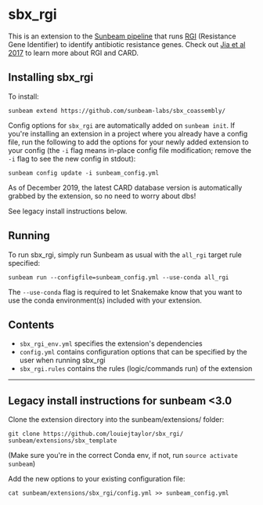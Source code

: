 #  sbx_rgi

This is an extension to the [Sunbeam pipeline](https://github.com/sunbeam-labs/sunbeam) that runs [RGI](https://card.mcmaster.ca/analyze/rgi) (Resistance Gene Identifier) to identify antibiotic resistance genes. Check out [Jia et al 2017](http://www.ncbi.nlm.nih.gov/pubmed/27789705) to learn more about RGI and CARD.

## Installing sbx_rgi

To install:

    sunbeam extend https://github.com/sunbeam-labs/sbx_coassembly/


Config options for `sbx_rgi` are automatically added on `sunbeam init`. If you're installing an extension in a project where you already have a config file, run the following to add the options for your newly added extension to your config (the `-i` flag means in-place config file modification; remove the `-i` flag to see the new config in stdout):

    sunbeam config update -i sunbeam_config.yml

As of December 2019, the latest CARD database version is automatically grabbed by the extension, so no need to worry about dbs!

See legacy install instructions below.

## Running

To run sbx_rgi, simply run Sunbeam as usual with the `all_rgi` target rule specified:

    sunbeam run --configfile=sunbeam_config.yml --use-conda all_rgi

The `--use-conda` flag is required to let Snakemake know that you want to use the conda environment(s) included with your extension.

## Contents

 - `sbx_rgi_env.yml` specifies the extension's dependencies
 - `config.yml` contains configuration options that can be specified by the user when running sbx_rgi
 - `sbx_rgi.rules` contains the rules (logic/commands run) of the extension

-----------

## Legacy install instructions for sunbeam <3.0

Clone the extension directory into the sunbeam/extensions/ folder:

    git clone https://github.com/louiejtaylor/sbx_rgi/ sunbeam/extensions/sbx_template

(Make sure you're in the correct Conda env, if not, run `source activate sunbeam`)

Add the new options to your existing configuration file: 

    cat sunbeam/extensions/sbx_rgi/config.yml >> sunbeam_config.yml


